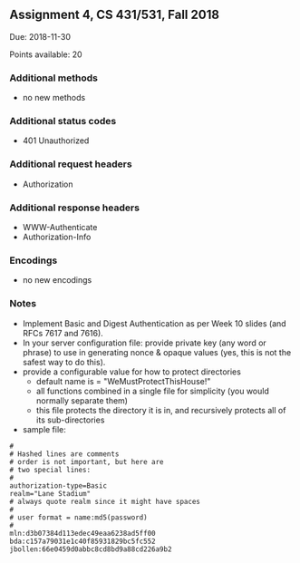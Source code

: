 ## Assignment 4, CS 431/531, Fall 2018

Due: 2018-11-30

Points available: 20

### Additional methods 

* no new methods

### Additional status codes 

* 401 Unauthorized

### Additional request headers 

* Authorization

### Additional response headers

* WWW-Authenticate
* Authorization-Info

### Encodings

* no new encodings

### Notes

* Implement Basic and Digest Authentication as per Week 10 slides (and RFCs 7617 and 7616). 
* In your server configuration file: provide private key (any word or phrase) to use in generating nonce & opaque values
(yes, this is not the safest way to do this).
* provide a configurable value for how to protect directories 
    * default name is = "WeMustProtectThisHouse!"
    * all functions combined in a single file for simplicity (you would normally separate them)
    * this file protects the directory it is in, and recursively protects all of its sub-directories
* sample file:

`#`    
`# Hashed lines are comments`    
`# order is not important, but here are `    
`# two special lines:`    
`#`    
`authorization-type=Basic`    
`realm="Lane Stadium"`    
`# always quote realm since it might have spaces `    
`#`    
`# user format = name:md5(password)`    
`#`     
`mln:d3b07384d113edec49eaa6238ad5ff00`    
`bda:c157a79031e1c40f85931829bc5fc552`    
`jbollen:66e0459d0abbc8cd8bd9a88cd226a9b2`    
